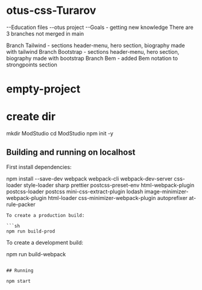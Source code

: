 # otus-css-Turarov
--Education files
--otus project
--Goals - getting new knowledge
There are 3 branches not merged in main

Branch Tailwind - sections header-menu, hero section, biography made with tailwind
Branch Bootstrap - sections header-menu, hero section, biography made with bootstrap
Branch Bem - added Bem notation to strongpoints section

# empty-project
#	create dir
mkdir ModStudio
cd ModStudio
npm init -y

## Building and running on localhost

First install dependencies:

npm install --save-dev webpack webpack-cli webpack-dev-server css-loader style-loader sharp prettier postcss-preset-env html-webpack-plugin postcss-loader postcss mini-css-extract-plugin lodash image-minimizer-webpack-plugin html-loader css-minimizer-webpack-plugin autoprefixer at-rule-packer
```
To create a production build:

```sh
npm run build-prod
```

To create a development build:

npm run build-webpack
```

## Running

npm start
